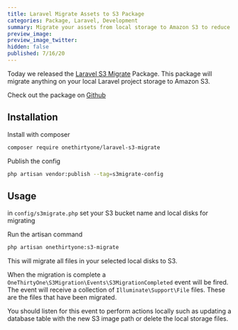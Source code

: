 ```yaml
---
title: Laravel Migrate Assets to S3 Package
categories: Package, Laravel, Development
summary: Migrate your assets from local storage to Amazon S3 to reduce bandwidth and storage costs.
preview_image:
preview_image_twitter:
hidden: false
published: 7/16/20
---
```


Today we released the [Laravel S3 Migrate](https://github.com/robbfountain/laravel-s3-migrate) Package.  This package will migrate anything on your local Laravel project storage to Amazon S3. 

Check out the package on [Github](https://github.com/robbfountain/laravel-s3-migrate)

## Installation
Install with composer
```bash
composer require onethirtyone/laravel-s3-migrate
```

Publish the config
```bash
php artisan vendor:publish --tag=s3migrate-config
```

## Usage
in `config/s3migrate.php` set your S3 bucket name and local disks for migrating

Run the artisan command
```bash
php artisan onethirtyone:s3-migrate
```
This will migrate all files in your selected local disks to S3.  

When the migration is complete a `OneThirtyOne\S3Migration\Events\S3MigrationCompleted` event will be fired. The event will receive a collection of `Illuminate\Support\File` files. These are the files that have been migrated.

You should listen for this event to perform actions locally such as updating a database table with the new S3 image path or delete the local storage files.
